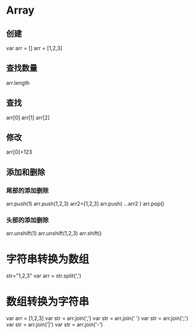 # Array 
## 创建
var arr = []
arr = [1,2,3]

## 查找数量
arr.length

## 查找
arr[0]
arr[1]
arr[2]

## 修改
arr[0]=123

## 添加和删除

### 尾部的添加删除
arr.push(1)
arr.push(1,2,3)
arr2=[1,2,3]
arr.push( ...arr2 )
arr.pop()


### 头部的添加删除
arr.unshift(1)
arr.unshift(1,2,3)
arr.shift()


# 字符串转换为数组
str="1,2,3"
var arr = str.split(',')


# 数组转换为字符串
var arr = [1,2,3]
var str = arr.join(',')
var str = arr.join(' ')
var str = arr.join(';')
var str = arr.join('|')
var str = arr.join('-')